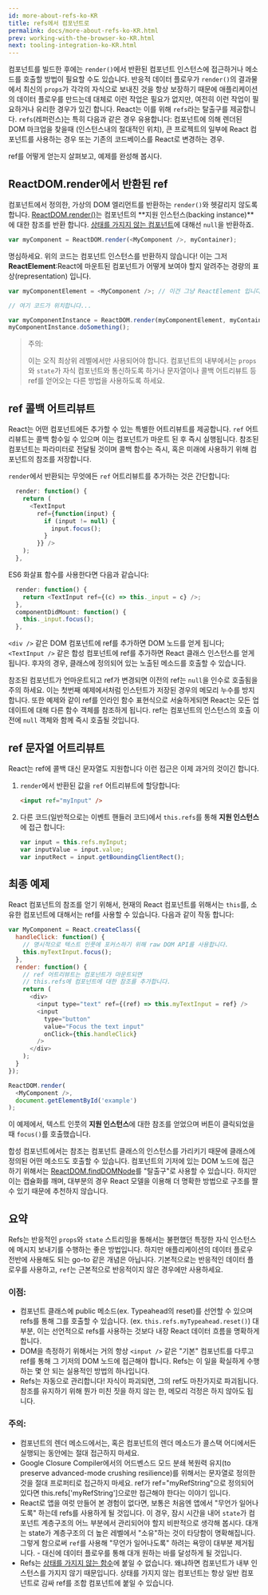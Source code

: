 ```yaml
---
id: more-about-refs-ko-KR
title: refs에서 컴포넌트로
permalink: docs/more-about-refs-ko-KR.html
prev: working-with-the-browser-ko-KR.html
next: tooling-integration-ko-KR.html
---
```

컴포넌트를 빌드한 후에는 `render()`에서 반환된 컴포넌트 인스턴스에 접근하거나 메소드를 호출할 방법이 필요할 수도 있습니다. 반응적 데이터 플로우가 `render()`의 결과물에서 최신의 `props`가 각각의 자식으로 보내진 것을 항상 보장하기 때문에 애플리케이션의 데이터 플로우를 만드는데 대체로 이런 작업은 필요가 없지만, 여전히 이런 작업이 필요하거나 유리한 경우가 있긴 합니다. React는 이를 위해 `refs`라는 탈출구를 제공합니다. `refs`(레퍼런스)는 특히 다음과 같은 경우 유용합니다: 컴포넌트에 의해 렌더된 DOM 마크업을 찾을때 (인스턴스내의 절대적인 위치), 큰 프로젝트의 일부에 React 컴포넌트를 사용하는 경우 또는 기존의 코드베이스를 React로 변경하는 경우.

ref를 어떻게 얻는지 살펴보고, 예제를 완성해 봅시다.

## ReactDOM.render에서 반환된 ref

컴포넌트에서 정의한, 가상의 DOM 엘리먼트를 반환하는 `render()`와 헷갈리지 않도록 합니다. [ReactDOM.render()](/react/docs/top-level-api-ko-KR.html#reactdom.render)는 컴포넌트의 **지원 인스턴스(backing instance)**에 대한 참조를 반환 합니다. [상태를 가지지 않는 컴포넌트](/react/docs/reusable-components-ko-KR.html#상태를-가지지-않는-함수)에 대해선 `null`을 반환하죠.


```js
var myComponent = ReactDOM.render(<MyComponent />, myContainer);
```

명심하세요. 위의 코드는 컴포넌트 인스턴스를 반환하지 않습니다! 이는 그저 **ReactElement**:React에 마운트된 컴포넌트가 어떻게 보여야 할지 알려주는 경량의 표상(representation) 입니다.

```js
var myComponentElement = <MyComponent />; // 이건 그냥 ReactElement 입니다.

// 여기 코드가 위치합니다...

var myComponentInstance = ReactDOM.render(myComponentElement, myContainer);
myComponentInstance.doSomething();
```

> 주의:
>
> 이는 오직 최상위 레벨에서만 사용되어야 합니다. 컴포넌트의 내부에서는 `props`와 `state`가 자식 컴포넌트와 통신하도록 하거나 문자열이나 콜백 어트리뷰트 등 ref를 얻어오는 다른 방법을 사용하도록 하세요.

## ref 콜백 어트리뷰트

React는 어떤 컴포넌트에든 추가할 수 있는 특별한 어트리뷰트를 제공합니다. `ref` 어트리뷰트는 콜백 함수일 수 있으며 이는 컴포넌트가 마운트 된 후 즉시 실행됩니다. 참조된 컴포넌트는 파라미터로 전달될 것이며 콜백 함수는 즉시, 혹은 미래에 사용하기 위해 컴포넌트의 참조를 저장합니다.

`render`에서 반환되는 무엇에든 `ref` 어트리뷰트를 추가하는 것은 간단합니다:

```js
  render: function() {
    return (
      <TextInput
        ref={function(input) {
          if (input != null) {
            input.focus();
          }
        }} />
    );
  },
```
ES6 화살표 함수를 사용한다면 다음과 같습니다:

```js
  render: function() {
    return <TextInput ref={(c) => this._input = c} />;
  },
  componentDidMount: function() {
    this._input.focus();
  },
```

`<div />` 같은 DOM 컴포넌트에 ref를 추가하면 DOM 노드를 얻게 됩니다; `<TextInput />` 같은 합성 컴포넌트에 ref를 추가하면 React 클래스 인스턴스를 얻게 됩니다. 후자의 경우, 클래스에 정의되어 있는 노출된 메소드를 호출할 수 있습니다.

참조된 컴포넌트가 언마운트되고 ref가 변경되면 이전의 ref는 `null`을 인수로 호출됨을 주의 하세요. 이는 첫번째 예제에서처럼 인스턴트가 저장된 경우의 메모리 누수를 방지합니다. 또한 예제와 같이 ref를 인라인 함수 표현식으로 서술하게되면 React는 모든 업데이트에 대해 다른 함수 객체를 참조하게 됩니다. ref는 컴포넌트의 인스턴스의 호출 이전에  `null` 객체와 함께 즉시 호출될 것입니다.

## ref 문자열 어트리뷰트

React는 ref에 콜백 대신 문자열도 지원합니다 이런 접근은 이제 과거의 것이긴 합니다.


1. `render`에서 반환된 값을 `ref` 어트리뷰트에 할당합니다:

    ```html
    <input ref="myInput" />
    ```

2. 다른 코드(일반적으로는 이벤트 핸들러 코드)에서 `this.refs`를 통해 **지원 인스턴스**에 접근 합니다:

    ```javascript
    var input = this.refs.myInput;
    var inputValue = input.value;
    var inputRect = input.getBoundingClientRect();
    ```

## 최종 예제
React 컴포넌트의 참조를 얻기 위해서, 현재의 React 컴포넌트를 위해서는 `this`를, 소유한 컴포넌트에 대해서는 ref를 사용할 수 있습니다. 다음과 같이 작동 합니다:

```javascript
var MyComponent = React.createClass({
  handleClick: function() {
    // 명시적으로 텍스트 인풋에 포커스하기 위해 raw DOM API를 사용합니다.
    this.myTextInput.focus();
  },
  render: function() {
    // ref 어트리뷰트는 컴포넌트가 마운트되면
    // this.refs에 컴포넌트에 대한 참조를 추가합니다.
    return (
      <div>
        <input type="text" ref={(ref) => this.myTextInput = ref} />
        <input
          type="button"
          value="Focus the text input"
          onClick={this.handleClick}
        />
      </div>
    );
  }
});

ReactDOM.render(
  <MyComponent />,
  document.getElementById('example')
);
```

이 예제에서, 텍스트 인풋의 **지원 인스턴스**에 대한 참조를 얻었으며 버튼이 클릭되었을때 `focus()`를 호출했습니다.

합성 컴포넌트에서는 참조는 컴포넌트 클래스의 인스턴스를 가리키기 때문에 클래스에 정의된 어떤 메소드도 호출할 수 있습니다. 컴포넌트의 기저에 있는 DOM 노드에 접근하기 위해서는 [ReactDOM.findDOMNode](/react/docs/top-level-api-ko-KR.html#reactdom.finddomnode)를 "탈출구"로 사용할 수 있습니다. 하지만 이는 캡슐화를 깨며, 대부분의 경우 React 모델을 이용해 더 명확한 방법으로 구조를 짤 수 있기 때문에 추천하지 않습니다.


## 요약

Refs는 반응적인 `props`와 `state` 스트리밍을 통해서는 불편했던 특정한 자식 인스턴스에 메시지 보내기를 수행하는 좋은 방법입니다. 하지만 애플리케이션의 데이터 플로우 전반에 사용해도 되는 go-to 같은 개념은 아닙니다. 기본적으로는 반응적인 데이터 플로우를 사용하고, `ref`는 근본적으로 반응적이지 않은 경우에만 사용하세요.

### 이점:

- 컴포넌트 클래스에 public 메소드(ex. Typeahead의 reset)를 선언할 수 있으며 refs를 통해 그를 호출할 수 있습니다. (ex. `this.refs.myTypeahead.reset()`) 대부분, 이는 선언적으로 refs를 사용하는 것보다 내장 React 데이터 흐름을 명확하게 합니다.
- DOM을 측정하기 위해서는 거의 항상 `<input />` 같은 "기본" 컴포넌트를 다루고 ref를 통해 그 기저의 DOM 노드에 접근해야 합니다. Refs는 이 일을 확실하게 수행하는 몇 안 되는 실용적인 방법의 하나입니다.
- Refs는 자동으로 관리합니다! 자식이 파괴되면, 그의 ref도 마찬가지로 파괴됩니다. 참조를 유지하기 위해 뭔가 미친 짓을 하지 않는 한, 메모리 걱정은 하지 않아도 됩니다.

### 주의:

- 컴포넌트의 렌더 메소드에서는, 혹은 컴포넌트의 렌더 메소드가 콜스택 어디에서든 실행되는 동안에는 절대 접근하지 마세요.
- Google Closure Compiler에서의 어드벤스드 모드 분쇄 복원력 유지(to preserve advanced-mode crushing resilience)를 위해서는 문자열로 정의한 것을 절대 프로퍼티로 접근하지 마세요. ref가 ref="myRefString"으로 정의되어 있다면 this.refs['myRefString']으로만 접근해야 한다는 이야기 입니다.
- React로 앱을 여럿 만들어 본 경험이 없다면, 보통은 처음엔 앱에서 "무언가 일어나도록" 하는데 refs를 사용하게 될 것입니다. 이 경우, 잠시 시간을 내어 `state`가 컴포넌트 계층구조의 어느 부분에서 관리되어야 할지 비판적으로 생각해 봅시다. 대개는 state가 계층구조의 더 높은 레벨에서 "소유"하는 것이 타당함이 명확해집니다. 그렇게 함으로써 `ref`를 사용해 "무언가 일어나도록" 하려는 욕망이 대부분 제거됩니다. - 대신에 데이터 플로우를 통해 대개 원하는 바를 달성하게 될 것입니다.
- Refs는 [상태를 가지지 않는 함수](/react/docs/reusable-components-ko-KR.html#상태를-가지지-않는-함수)에 붙일 수 없습니다. 왜냐하면 컴포넌트가 내부 인스턴스를 가지지 않기 때문입니다. 상태를 가지지 않는 컴포넌트는 항상 일반 컴포넌트로 감싸 ref를 조합 컴포넌트에 붙일 수 있습니다.
